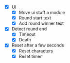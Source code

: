 - [x] UI
	- [x] Move ui stuff a module
	- [x] Round start text
	- [x] Add round winner text
- [x] Detect round end
	- [x] Timeout
	- [x] Death
- [x] Reset after a few seconds
	- [x] Reset characters
	- [x] Reset timer